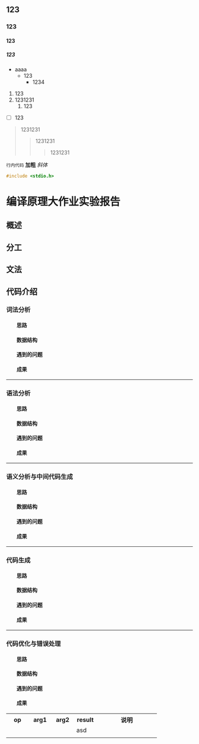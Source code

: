 ## 123
### 123
#### 123
##### 123
- aaaa
  - 123
    - 1234	
1. 123
2. 1231231
   1. 123

- [ ] 123

> 1231231
>> 1231231
>>> 1231231

`行内代码`
**加粗**
*斜体*


```c++
#include <stdio.h>
```

# 编译原理大作业实验报告
## 概述
## 分工
## 文法
## 代码介绍
### 词法分析
#### &emsp;&emsp;思路
#### &emsp;&emsp;数据结构
#### &emsp;&emsp;遇到的问题
#### &emsp;&emsp;成果 
---
### 语法分析
#### &emsp;&emsp;思路
#### &emsp;&emsp;数据结构
#### &emsp;&emsp;遇到的问题
#### &emsp;&emsp;成果 
---
### 语义分析与中间代码生成
#### &emsp;&emsp;思路
#### &emsp;&emsp;数据结构
#### &emsp;&emsp;遇到的问题
#### &emsp;&emsp;成果 
---
### 代码生成
#### &emsp;&emsp;思路
#### &emsp;&emsp;数据结构
#### &emsp;&emsp;遇到的问题
#### &emsp;&emsp;成果 
---
### 代码优化与错误处理
#### &emsp;&emsp;思路
#### &emsp;&emsp;数据结构
#### &emsp;&emsp;遇到的问题
#### &emsp;&emsp;成果 


<table style="width:100%;">
<tr>
<th width="15%">op</th>
<th width="15%">arg1</th>
<th width="15%">arg2</th>
<th width="15%">result</th>
<th width="40%">说明</th>
</tr>
<tr><td colspan="5" align="center">asd</td></tr>
<tr>
<td></td>
<td></td>
<td></td>
<td></td>
</tr>
</table>